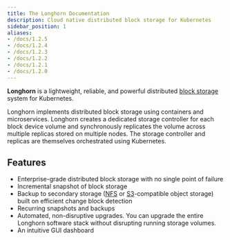 ```yaml
---
title: The Longhorn Documentation
description: Cloud native distributed block storage for Kubernetes
sidebar_position: 1
aliases:
- /docs/1.2.5
- /docs/1.2.4
- /docs/1.2.3
- /docs/1.2.2
- /docs/1.2.1
- /docs/1.2.0
---
```


<head>
  <link rel="canonical" href="https://main--longhornio-docusaurus.netlify.app/index"/>
</head>

**Longhorn** is a lightweight, reliable, and powerful distributed [block storage](https://cloudacademy.com/blog/object-storage-block-storage/) system for Kubernetes.

Longhorn implements distributed block storage using containers and microservices. Longhorn creates a dedicated storage controller for each block device volume and synchronously replicates the volume across multiple replicas stored on multiple nodes. The storage controller and replicas are themselves orchestrated using Kubernetes.

## Features

* Enterprise-grade distributed block storage with no single point of failure
* Incremental snapshot of block storage
* Backup to secondary storage ([NFS](https://www.extrahop.com/resources/protocols/nfs/) or [S3](https://aws.amazon.com/s3/)-compatible object storage) built on efficient change block detection
* Recurring snapshots and backups
* Automated, non-disruptive upgrades. You can upgrade the entire Longhorn software stack without disrupting running storage volumes.
* An intuitive GUI dashboard
